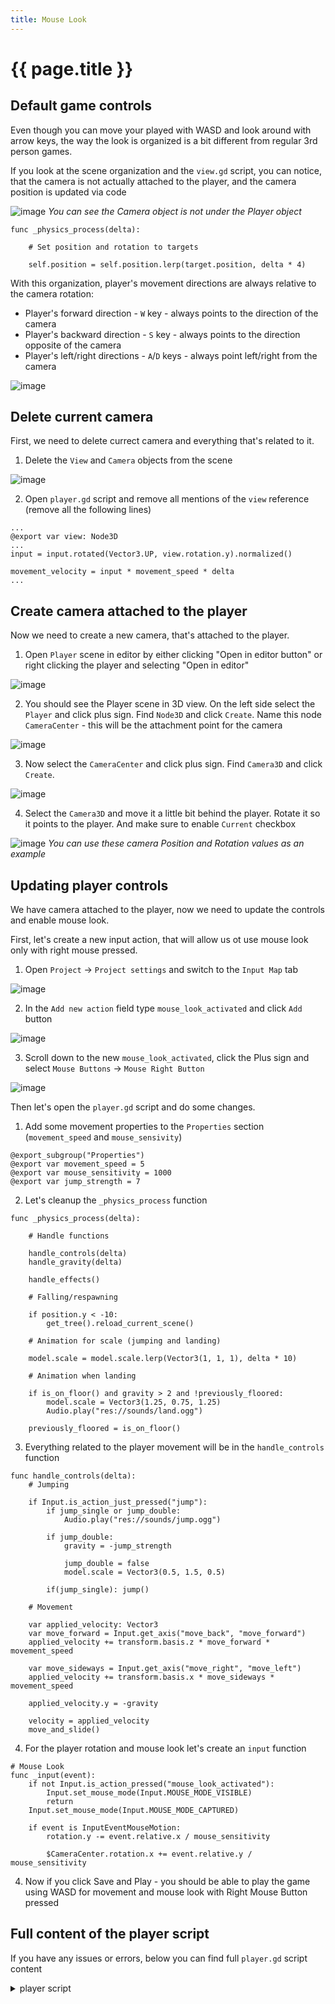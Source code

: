 ```yaml
---
title: Mouse Look
---
```

# {{ page.title }}

## Default game controls

Even though you can move your played with WASD and look around with arrow keys, the way the look is organized is a bit different from regular 3rd person games.

If you look at the scene organization and the `view.gd` script, you can notice, that the camera is not actually attached to the player, and the camera position is updated via code

![image](https://github.com/oxeg/codingpirates/assets/2689981/737d4a59-bab9-4337-b1b3-a27bae637208)
*You can see the Camera object is not under the Player object*


```gdscript
func _physics_process(delta):
	
	# Set position and rotation to targets
	
	self.position = self.position.lerp(target.position, delta * 4)
```

With this organization, player's movement directions are always relative to the camera rotation:
- Player's forward direction - `W` key - always points to the direction of the camera
- Player's backward direction - `S` key - always points to the direction opposite of the camera
- Player's left/right directions - `A`/`D` keys - always point left/right from the camera

![image](https://github.com/oxeg/codingpirates/assets/2689981/f5652957-5caf-4f7e-b435-2ff00e894461)

## Delete current camera

First, we need to delete currect camera and everything that's related to it.

1. Delete the `View` and `Camera` objects from the scene

![image](https://github.com/oxeg/codingpirates/assets/2689981/09878fb7-161e-49b3-b9aa-b8d36974295d)

2. Open `player.gd` script and remove all mentions of the `view` reference (remove all the following lines)

```gdscript
...
@export var view: Node3D
...
input = input.rotated(Vector3.UP, view.rotation.y).normalized()

movement_velocity = input * movement_speed * delta
...
```

## Create camera attached to the player

Now we need to create a new camera, that's attached to the player.

1. Open `Player` scene in editor by either clicking "Open in editor button" or right clicking the player and selecting "Open in editor"

![image](https://github.com/oxeg/codingpirates/assets/2689981/fc7b003e-a1e2-41c9-a28d-a8870aa19224)

2. You should see the Player scene in 3D view. On the left side select the `Player` and click plus sign. Find `Node3D` and click `Create`. Name this node `CameraCenter` - this will be the attachment point for the camera

![image](https://github.com/oxeg/codingpirates/assets/2689981/ddd3ea97-b98f-4692-a5d1-e7b36c1a1ffd)

3. Now select the `CameraCenter` and click plus sign. Find `Camera3D` and click `Create`.

![image](https://github.com/oxeg/codingpirates/assets/2689981/2f1703cb-2124-4e5d-94ad-1088ef9dcbde)

4. Select the `Camera3D` and move it a little bit behind the player. Rotate it so it points to the player. And make sure to enable `Current` checkbox

![image](https://github.com/oxeg/codingpirates/assets/2689981/fdb3ee63-e2b6-41f9-8ebc-bc37ce5634e6)
*You can use these camera Position and Rotation values as an example*

## Updating player controls

We have camera attached to the player, now we need to update the controls and enable mouse look.

First, let's create a new input action, that will allow us ot use mouse look only with right mouse pressed.

1. Open `Project` -> `Project settings` and switch to the `Input Map` tab

![image](https://github.com/oxeg/codingpirates/assets/2689981/62a28937-254b-4b3c-af0c-5a078c728cdc)

2. In the `Add new action` field type `mouse_look_activated` and click `Add` button

![image](https://github.com/oxeg/codingpirates/assets/2689981/fa767b9d-4274-4287-b3e6-8785f76f5498)

3. Scroll down to the new `mouse_look_activated`, click the Plus sign and select `Mouse Buttons` -> `Mouse Right Button`

![image](https://github.com/oxeg/codingpirates/assets/2689981/d3c0bd77-0694-4781-a9fb-3da5a819dd53)

Then let's open the `player.gd` script and do some changes.

1. Add some movement properties to the `Properties` section (`movement_speed` and `mouse_sensivity`)

```gdscript
@export_subgroup("Properties")
@export var movement_speed = 5
@export var mouse_sensitivity = 1000
@export var jump_strength = 7
```

2. Let's cleanup the `_physics_process` function

```gdscript
func _physics_process(delta):
	
	# Handle functions
	
	handle_controls(delta)
	handle_gravity(delta)
	
	handle_effects()
	
	# Falling/respawning
	
	if position.y < -10:
		get_tree().reload_current_scene()
	
	# Animation for scale (jumping and landing)
	
	model.scale = model.scale.lerp(Vector3(1, 1, 1), delta * 10)
	
	# Animation when landing
	
	if is_on_floor() and gravity > 2 and !previously_floored:
		model.scale = Vector3(1.25, 0.75, 1.25)
		Audio.play("res://sounds/land.ogg")
	
	previously_floored = is_on_floor()
```

3. Everything related to the player movement will be in the `handle_controls` function

```gdscript
func handle_controls(delta):
	# Jumping
	
	if Input.is_action_just_pressed("jump"):
		if jump_single or jump_double:
			Audio.play("res://sounds/jump.ogg")
		
		if jump_double:
			gravity = -jump_strength
			
			jump_double = false
			model.scale = Vector3(0.5, 1.5, 0.5)
			
		if(jump_single): jump()
	
	# Movement

	var applied_velocity: Vector3
	var move_forward = Input.get_axis("move_back", "move_forward")
	applied_velocity += transform.basis.z * move_forward * movement_speed
	
	var move_sideways = Input.get_axis("move_right", "move_left")
	applied_velocity += transform.basis.x * move_sideways * movement_speed
	
	applied_velocity.y = -gravity
	
	velocity = applied_velocity
	move_and_slide()
```

4. For the player rotation and mouse look let's create an `input` function

```gdscript
# Mouse Look
func _input(event):
	if not Input.is_action_pressed("mouse_look_activated"):
		Input.set_mouse_mode(Input.MOUSE_MODE_VISIBLE)
		return
	Input.set_mouse_mode(Input.MOUSE_MODE_CAPTURED)
	
	if event is InputEventMouseMotion:
		rotation.y -= event.relative.x / mouse_sensitivity
		
		$CameraCenter.rotation.x += event.relative.y / mouse_sensitivity
```

4. Now if you click Save and Play - you should be able to play the game using WASD for movement and mouse look with Right Mouse Button pressed

## Full content of the player script

If you have any issues or errors, below you can find full `player.gd` script content

<details>
  <summary>player script</summary>

  ```gdscript
extends CharacterBody3D

signal coin_collected

@export_subgroup("Components")
@export var view: Node3D

@export_subgroup("Properties")
@export var movement_speed = 5
@export var mouse_sensitivity = 1000
@export var jump_strength = 7

var movement_velocity: Vector3
var rotation_direction: float
var gravity = 0

var previously_floored = false

var jump_single = true
var jump_double = true

var coins = 0

@onready var particles_trail = $ParticlesTrail
@onready var sound_footsteps = $SoundFootsteps
@onready var model = $Character
@onready var animation = $Character/AnimationPlayer

# Functions

func _physics_process(delta):
	
	# Handle functions
	
	handle_controls(delta)
	handle_gravity(delta)
	
	handle_effects()
	
	# Falling/respawning
	
	if position.y < -10:
		get_tree().reload_current_scene()
	
	# Animation for scale (jumping and landing)
	
	model.scale = model.scale.lerp(Vector3(1, 1, 1), delta * 10)
	
	# Animation when landing
	
	if is_on_floor() and gravity > 2 and !previously_floored:
		model.scale = Vector3(1.25, 0.75, 1.25)
		Audio.play("res://sounds/land.ogg")
	
	previously_floored = is_on_floor()

# Handle animation(s)

func handle_effects():
	
	particles_trail.emitting = false
	sound_footsteps.stream_paused = true
	
	if is_on_floor():
		if abs(velocity.x) > 1 or abs(velocity.z) > 1:
			animation.play("walk", 0.5)
			particles_trail.emitting = true
			sound_footsteps.stream_paused = false
		else:
			animation.play("idle", 0.5)
	else:
		animation.play("jump", 0.5)

# Handle movement input

func handle_controls(delta):
	# Jumping
	
	if Input.is_action_just_pressed("jump"):
		if jump_single or jump_double:
			Audio.play("res://sounds/jump.ogg")
		
		if jump_double:
			gravity = -jump_strength
			
			jump_double = false
			model.scale = Vector3(0.5, 1.5, 0.5)
			
		if(jump_single): jump()
	
	# Movement

	var applied_velocity: Vector3
	var move_forward = Input.get_axis("move_back", "move_forward")
	applied_velocity += transform.basis.z * move_forward * movement_speed
	
	var move_sideways = Input.get_axis("move_right", "move_left")
	applied_velocity += transform.basis.x * move_sideways * movement_speed
	
	applied_velocity.y = -gravity
	
	velocity = applied_velocity
	move_and_slide()


# Mouse Look
func _input(event):
	if not Input.is_action_pressed("mouse_look_activated"):
		Input.set_mouse_mode(Input.MOUSE_MODE_VISIBLE)
		return
	Input.set_mouse_mode(Input.MOUSE_MODE_CAPTURED)
	
	if event is InputEventMouseMotion:
		rotation.y -= event.relative.x / mouse_sensitivity
		
		$CameraCenter.rotation.x += event.relative.y / mouse_sensitivity

# Handle gravity
func handle_gravity(delta):
	
	gravity += 25 * delta
	
	if gravity > 0 and is_on_floor():
		
		jump_single = true
		gravity = 0

# Jumping

func jump():
	
	gravity = -jump_strength
	
	model.scale = Vector3(0.5, 1.5, 0.5)
	
	jump_single = false;
	jump_double = true;

# Collecting coins

func collect_coin():
	
	coins += 1
	
	coin_collected.emit(coins)

  ```
</details>
